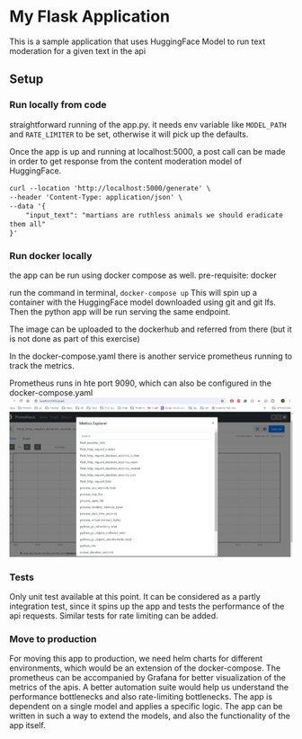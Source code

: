 # My Flask Application

This is a sample application that uses HuggingFace Model to run text moderation for a given text in the api

## Setup
### Run locally from code
straightforward running of the app.py. it needs env variable like `MODEL_PATH` and `RATE_LIMITER` to be set, 
otherwise it will pick up the defaults.

Once the app is up and running at localhost:5000, a post call can be made in order to get response from the 
content moderation model of HuggingFace.

```
curl --location 'http://localhost:5000/generate' \
--header 'Content-Type: application/json' \
--data '{
    "input_text": "martians are ruthless animals we should eradicate them all"
}'
```

### Run docker locally
the app can be run using docker compose as well. 
pre-requisite: docker

run the command in terminal, `docker-compose up`
This will spin up a container with the HuggingFace model downloaded using git and git lfs.
Then the python app will be run serving the same endpoint.

The image can be uploaded to the dockerhub and referred from there (but it is not done as part of this exercise)

In the docker-compose.yaml there is another service prometheus running to track the metrics.

Prometheus runs in hte port 9090, which can also be configured in the docker-compose.yaml
![img.png](img.png)

### Tests
Only unit test available at this point. It can be considered as a partly integration test, 
since it spins up the app and tests the performance of the api requests.
Similar tests for rate limiting can be added.

### Move to production
For moving this app to production, we need helm charts for different environments, which would be an extension of the docker-compose.
The prometheus can be accompanied by Grafana for better visualization of the metrics of the apis.
A better automation suite would help us understand the performance bottlenecks and also rate-limiting bottlenecks.
The app is dependent on a single model and applies a specific logic. The app can be written in such a way to extend the models, and also the functionality of the app itself.
